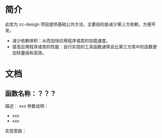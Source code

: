 # 简介
此库为 cc-design 项目提供基础公共方法，主要目的是减少第三方依赖，方便开发。
- 减少依赖体积：从而加快应用程序或库的加载速度。
- 提高应用程序或库的性能：自行实现的工具函数通常会比第三方库中的函数更加轻量级和高效。

# 文档
## 函数名称：？？？
描述： xxx
参数说明：
-  xxx
-  xxx

实现思路：
